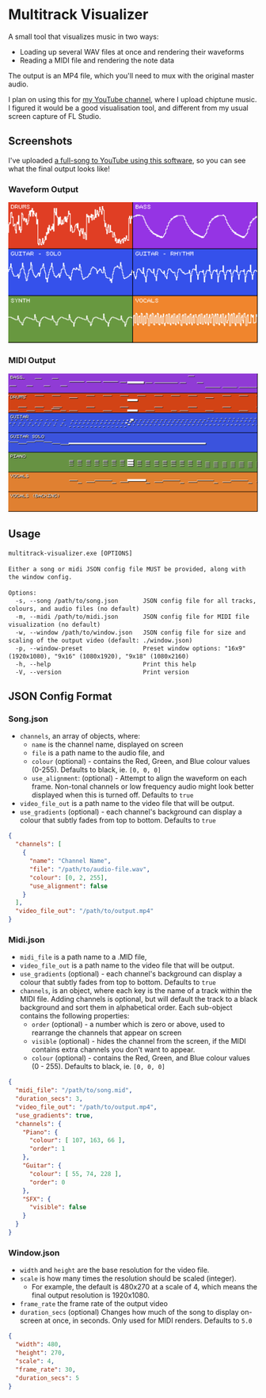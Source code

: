 # Multitrack Visualizer

A small tool that visualizes music in two ways:

* Loading up several WAV files at once and rendering their waveforms
* Reading a MIDI file and rendering the note data

The output is an MP4 file, which you'll need to mux with the original master audio.

I plan on using this for [my YouTube channel](https://youtube.com/TomboFry),
where I upload chiptune music. I figured it would be a good visualisation tool,
and different from my usual screen capture of FL Studio.

## Screenshots

I've uploaded [a full-song to YouTube using this software](https://www.youtube.com/watch?v=9mGbqnYR_UI), so you can see what the final output looks like!

### Waveform Output

![](./screenshot.png)

### MIDI Output

![](./screenshot-midi.png)

## Usage

```
multitrack-visualizer.exe [OPTIONS]

Either a song or midi JSON config file MUST be provided, along with the window config.

Options:
  -s, --song /path/to/song.json       JSON config file for all tracks, colours, and audio files (no default)
  -m, --midi /path/to/midi.json       JSON config file for MIDI file visualization (no default)
  -w, --window /path/to/window.json   JSON config file for size and scaling of the output video (default: ./window.json)
  -p, --window-preset                 Preset window options: "16x9" (1920x1080), "9x16" (1080x1920), "9x18" (1080x2160)
  -h, --help                          Print this help
  -V, --version                       Print version
```

## JSON Config Format

### Song.json

* `channels`, an array of objects, where:
  * `name` is the channel name, displayed on screen
  * `file` is a path name to the audio file, and
  * `colour` (optional) - contains the Red, Green, and Blue colour values
    (0-255). Defaults to black, ie. `[0, 0, 0]`
  * `use_alignment`: (optional) - Attempt to align the waveform on each frame.
    Non-tonal channels or low frequency audio might look better displayed when
    this is turned off. Defaults to `true`
* `video_file_out` is a path name to the video file that will be output.
* `use_gradients` (optional) - each channel's background can display a colour that subtly fades from top to bottom. Defaults to `true`

```json
{
  "channels": [
    {
      "name": "Channel Name",
      "file": "/path/to/audio-file.wav",
      "colour": [0, 2, 255],
      "use_alignment": false
    }
  ],
  "video_file_out": "/path/to/output.mp4"
}
```

### Midi.json

* `midi_file` is a path name to a .MID file,
* `video_file_out` is a path name to the video file that will be output.
* `use_gradients` (optional) - each channel's background can display a colour that subtly fades from top to bottom. Defaults to `true`
* `channels`, is an object, where each key is the name of a track within the MIDI file. Adding channels is optional, but will default the track to a black background and sort them in alphabetical order. Each sub-object contains the following properties:
  * `order` (optional) - a number which is zero or above, used to rearrange the channels that appear on screen
  * `visible` (optional) - hides the channel from the screen, if the MIDI contains extra channels you don't want to appear.
  * `colour` (optional) - contains the Red, Green, and Blue colour values (0 - 255). Defaults to black, ie. `[0, 0, 0]`

```json
{
  "midi_file": "/path/to/song.mid",
  "duration_secs": 3,
  "video_file_out": "/path/to/output.mp4",
  "use_gradients": true,
  "channels": {
    "Piano": {
      "colour": [ 107, 163, 66 ],
      "order": 1
    },
    "Guitar": {
      "colour": [ 55, 74, 228 ],
      "order": 0
    },
    "SFX": {
      "visible": false
    }
  }
}
```

### Window.json

* `width` and `height` are the base resolution for the video file.
* `scale` is how many times the resolution should be scaled (integer).
  * For example, the default is 480x270 at a scale of 4, which means the final
    output resolution is 1920x1080.
* `frame_rate` the frame rate of the output video
* `duration_secs` (optional) Changes how much of the song to display on-screen at
  once, in seconds. Only used for MIDI renders. Defaults to `5.0`

```json
{
  "width": 480,
  "height": 270,
  "scale": 4,
  "frame_rate": 30,
  "duration_secs": 5
}
```
